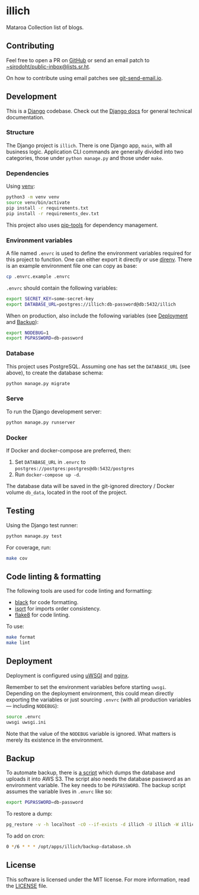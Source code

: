 # illich

Mataroa Collection list of blogs.

## Contributing

Feel free to open a PR on [GitHub](https://github.com/sirodoht/illich) or
send an email patch to [~sirodoht/public-inbox@lists.sr.ht](mailto:~sirodoht/public-inbox@lists.sr.ht).

On how to contribute using email patches see [git-send-email.io](https://git-send-email.io/).

## Development

This is a [Django](https://www.djangoproject.com/) codebase. Check out the
[Django docs](https://docs.djangoproject.com/) for general technical documentation.

### Structure

The Django project is `illich`. There is one Django app, `main`,  with all business logic.
Application CLI commands are generally divided into two categories, those under `python manage.py`
and those under `make`.

### Dependencies

Using [venv](https://docs.python.org/3/library/venv.html):

```sh
python3 -m venv venv
source venv/bin/activate
pip install -r requirements.txt
pip install -r requirements_dev.txt
```

This project also uses [pip-tools](https://github.com/jazzband/pip-tools) for dependency
management.

### Environment variables

A file named `.envrc` is used to define the environment variables required for this project to
function. One can either export it directly or use [direnv](https://github.com/direnv/direnv).
There is an example environment file one can copy as base:

```sh
cp .envrc.example .envrc
```

`.envrc` should contain the following variables:

```sh
export SECRET_KEY=some-secret-key
export DATABASE_URL=postgres://illich:db-password@db:5432/illich
```

When on production, also include the following variables (see [Deployment](#Deployment) and
[Backup](#Backup)):

```sh
export NODEBUG=1
export PGPASSWORD=db-password
```

### Database

This project uses PostgreSQL. Assuming one has set the `DATABASE_URL` (see above), to create the
database schema:

```sh
python manage.py migrate
```

### Serve

To run the Django development server:

```sh
python manage.py runserver
```

### Docker

If Docker and docker-compose are preferred, then:

1. Set `DATABASE_URL` in `.envrc` to `postgres://postgres:postgres@db:5432/postgres`
1. Run `docker-compose up -d`.

The database data will be saved in the git-ignored directory / Docker volume `db_data`,
located in the root of the project.

## Testing

Using the Django test runner:

```sh
python manage.py test
```

For coverage, run:

```sh
make cov
```

## Code linting & formatting

The following tools are used for code linting and formatting:

* [black](https://github.com/psf/black) for code formatting.
* [isort](https://github.com/pycqa/isort) for imports order consistency.
* [flake8](https://gitlab.com/pycqa/flake8) for code linting.

To use:

```sh
make format
make lint
```

## Deployment

Deployment is configured using [uWSGI](https://uwsgi-docs.readthedocs.io/en/latest/)
and [nginx](https://nginx.org/).

Remember to set the environment variables before starting `uwsgi`. Depending on the deployment
environment, this could mean directly exporting the variables or just sourcing `.envrc` (with all
production variables — including `NODEBUG`):

```sh
source .envrc
uwsgi uwsgi.ini
```

Note that the value of the `NODEBUG` variable is ignored. What matters is merely its existence
in the environment.

## Backup

To automate backup, there is [a script](backup-database.sh) which dumps the database and uploads
it into AWS S3. The script also needs the database password as an environment variable. The
key needs to be `PGPASSWORD`. The backup script assumes the variable lives in `.envrc` like so:

```sh
export PGPASSWORD=db-password
```

To restore a dump:

```sh
pg_restore -v -h localhost -cO --if-exists -d illich -U illich -W illich.dump
```

To add on cron:

```sh
0 */6 * * * /opt/apps/illich/backup-database.sh
```

## License

This software is licensed under the MIT license.
For more information, read the [LICENSE](LICENSE) file.
